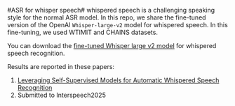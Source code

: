 #ASR for whisper speech#
whispered speech is a challenging speaking style for the normal ASR model. In this repo, we share the fine-tuned version of the OpenAI `Whisper-large-v2` model for whispered speech. In this fine-tuning, we used WTIMIT and CHAINS datasets. 

You can download the [fine-tuned Whisper large v2 model](https://drive.google.com/file/d/1MB8qjPk8lmtECmuKX0qXhlXr9uwmnA0g/view?usp=sharing) for whispered speech recognition.

Results are reported in these papers:

1. [Leveraging Self-Supervised Models for Automatic Whispered Speech Recognition](https://arxiv.org/abs/2407.21211)
2. Submitted to Interspeech2025
